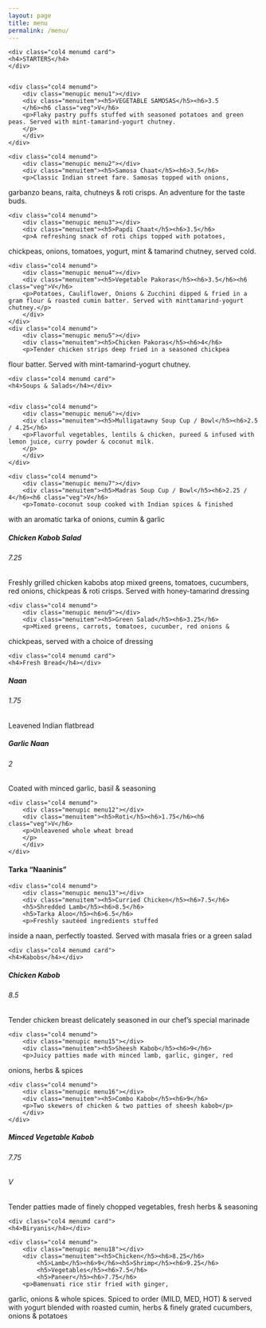 ```yaml
---
layout: page
title: menu
permalink: /menu/
---
```

<div class="menu_main">

<section>
	
    <div class="col4 menumd card">
    <h4>STARTERS</h4>
    </div>
    

    <div class="col4 menumd">
    	<div class="menupic menu1"></div>
    	<div class="menuitem"><h5>VEGETABLE SAMOSAS</h5><h6>3.5
        </h6><h6 class="veg">V</h6>
		<p>Flaky pastry puffs stuffed with seasoned potatoes and green peas. Served with mint-tamarind-yogurt chutney.
    	</p>
    	</div>
    </div>
   
    <div class="col4 menumd">
    	<div class="menupic menu2"></div>
    	<div class="menuitem"><h5>Samosa Chaat</h5><h6>3.5</h6>
		<p>Classic Indian street fare. Samosas topped with onions,
garbanzo beans, raita, chutneys & roti crisps. An
adventure for the taste buds.
    	</p>
    	</div>
    </div>
</section>
<section>

    <div class="col4 menumd">
    	<div class="menupic menu3"></div>
    	<div class="menuitem"><h5>Papdi Chaat</h5><h6>3.5</h6>
		<p>A refreshing snack of roti chips topped with potatoes,
chickpeas, onions, tomatoes, yogurt, mint & tamarind
chutney, served cold.
    	</p>
    	</div>
    </div>



    <div class="col4 menumd">
    	<div class="menupic menu4"></div>
    	<div class="menuitem"><h5>Vegetable Pakoras</h5><h6>3.5</h6><h6 class="veg">V</h6>
		<p>Potatoes, Cauliflower, Onions & Zucchini dipped & fried in a gram flour & roasted cumin batter. Served with minttamarind-yogurt chutney.</p>
    	</div>
    </div>
    <div class="col4 menumd">
    	<div class="menupic menu5"></div>
    	<div class="menuitem"><h5>Chicken Pakoras</h5><h6>4</h6>
		<p>Tender chicken strips deep fried in a seasoned chickpea
flour batter. Served with mint-tamarind-yogurt chutney.
    	</p>
    	</div>
    </div>

</section>

<section>

    <div class="col4 menumd card">
    <h4>Soups & Salads</h4></div>


    <div class="col4 menumd">
    	<div class="menupic menu6"></div>
    	<div class="menuitem"><h5>Mulligatawny Soup Cup / Bowl</h5><h6>2.5 / 4.25</h6>
		<p>Flavorful vegetables, lentils & chicken, pureed & infused with lemon juice, curry powder & coconut milk.
    	</p>
    	</div>
    </div>

    <div class="col4 menumd">
    	<div class="menupic menu7"></div>
    	<div class="menuitem"><h5>Madras Soup Cup / Bowl</h5><h6>2.25 / 4</h6><h6 class="veg">V</h6>
		<p>Tomato-coconut soup cooked with Indian spices & finished
with an aromatic tarka of onions, cumin & garlic</p>
    	</div>
    </div>


</section>

<section>
    <div class="col4 menumd">
    	<div class="menupic menu8"></div>
    	<div class="menuitem"><h5>Chicken Kabob Salad</h5><h6>7.25</h6>
		<p>Freshly grilled chicken kabobs atop mixed greens,
tomatoes, cucumbers, red onions, chickpeas & roti crisps.
Served with honey-tamarind dressing
    	</p>
    	</div>
    </div>

    <div class="col4 menumd">
    	<div class="menupic menu9"></div>
    	<div class="menuitem"><h5>Green Salad</h5><h6>3.25</h6>
		<p>Mixed greens, carrots, tomatoes, cucumber, red onions &
chickpeas, served with a choice of dressing
    	</p>
    	</div>
    </div>

    <div class="col4 menumd card">
    <h4>Fresh Bread</h4></div>

</section>

<section>
    <div class="col4 menumd">
    	<div class="menupic menu10"></div>
    	<div class="menuitem"><h5>Naan</h5><h6>1.75</h6>
		<p>Leavened Indian flatbread</p>
    	</div>
    </div>
    <div class="col4 menumd">
    	<div class="menupic menu11"></div>
    	<div class="menuitem"><h5>Garlic Naan</h5><h6>2</h6>
		<p>Coated with minced garlic, basil & seasoning
    	</p>
    	</div>
    </div>

    <div class="col4 menumd">
    	<div class="menupic menu12"></div>
    	<div class="menuitem"><h5>Roti</h5><h6>1.75</h6><h6 class="veg">V</h6>
		<p>Unleavened whole wheat bread
    	</p>
    	</div>
    </div>


</section>

<section>
    <div class="col4 menumd card">
    <h4>Tarka “Naaninis”</h4></div>

    <div class="col4 menumd">
    	<div class="menupic menu13"></div>
    	<div class="menuitem"><h5>Curried Chicken</h5><h6>7.5</h6>
    	<h5>Shredded Lamb</h5><h6>8.5</h6>
    	<h5>Tarka Aloo</h5><h6>6.5</h6>
		<p>Freshly sautéed ingredients stuffed
inside a naan, perfectly toasted. Served
with masala fries or a green salad</p>
    	</div>
    </div>

    <div class="col4 menumd card">
    <h4>Kabobs</h4></div>
</section>

<section>
    <div class="col4 menumd">
    	<div class="menupic menu14"></div>
    	<div class="menuitem"><h5>Chicken Kabob</h5><h6>8.5</h6>
		<p>Tender chicken breast delicately seasoned in our chef’s
special marinade
    	</p>
    	</div>
    </div>

    <div class="col4 menumd">
    	<div class="menupic menu15"></div>
    	<div class="menuitem"><h5>Sheesh Kabob</h5><h6>9</h6>
		<p>Juicy patties made with minced lamb, garlic, ginger, red
onions, herbs & spices
    	</p>
    	</div>
    </div>

    <div class="col4 menumd">
    	<div class="menupic menu16"></div>
    	<div class="menuitem"><h5>Combo Kabob</h5><h6>9</h6>
		<p>Two skewers of chicken & two patties of sheesh kabob</p>
    	</div>
    </div>
</section>

<section>
    <div class="col4 menumd">
    	<div class="menupic menu17"></div>
    	<div class="menuitem"><h5>Minced Vegetable Kabob</h5><h6>7.75</h6><h6 class="veg">V</h6>
		<p>Tender patties made of finely chopped vegetables, fresh
herbs & seasoning
    	</p>
    	</div>
    </div>

    <div class="col4 menumd card">
    <h4>Biryanis</h4></div>

    <div class="col4 menumd">
    	<div class="menupic menu18"></div>
    	<div class="menuitem"><h5>Chicken</h5><h6>8.25</h6>
    		<h5>Lamb</h5><h6>9</h6><h5>Shrimp</h5><h6>9.25</h6>
    		<h5>Vegetables</h5><h6>7.5</h6>
    		<h5>Paneer</h5><h6>7.75</h6>
		<p>Bamenuati rice stir fried with ginger,
garlic, onions & whole spices.
Spiced to order (MILD, MED, HOT)
& served with yogurt blended with
roasted cumin, herbs & finely grated
cucumbers, onions & potatoes
    	</p>
    	</div>
    </div>
</section>
</div>